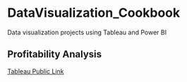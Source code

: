 # DataVisualization_Cookbook
Data visualization projects using Tableau and Power BI

## Profitability Analysis

[Tableau Public Link](https://public.tableau.com/views/TeamB4_Tableau_Assignment_Final/Part2_TeamB4_StoryBoard?:language=en&:retry=yes&:display_count=y&:origin=viz_share_link)
